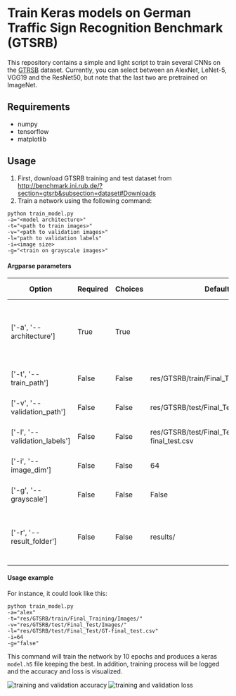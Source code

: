 
# Train Keras models on German Traffic Sign Recognition Benchmark (GTSRB)

This repository contains a simple and light script to train several CNNs on the [GTRSB](http://benchmark.ini.rub.de/?section=gtsrb&subsection=news) dataset.
Currently, you can select between an AlexNet, LeNet-5, VGG19 and the ResNet50, but note that the last two are pretrained on ImageNet.

## Requirements
- numpy
- tensorflow
- matplotlib

## Usage

1. First, download GTSRB training and test dataset from http://benchmark.ini.rub.de/?section=gtsrb&subsection=dataset#Downloads 
2. Train a network using the following command:

```
python train_model.py 
-a="<model architecture>" 
-t="<path to train images>" 
-v="<path to validation images>" 
-l="path to validation labels" 
-i=<image size> 
-g="<train on grayscale images>"
```

#### Argparse parameters

| Option | Required | Choices | Default| Option Summary |  
|---------------|----------|---------|--------|----------------|  
| ['-a', '--architecture'] | True | True |  | Model architecture for training. ['alex', 'vgg19', 'resnet50', 'lenet-5'] | 
| ['-t', '--train_path'] | False | False | res/GTSRB/train/Final_Training/Images/" | Input directory for train set | 
| ['-v', '--validation_path'] | False | False | res/GTSRB/test/Final_Test/Images/ | Input directory for validation set | 
| ['-l', '--validation_labels'] | False | False | res/GTSRB/test/Final_Test/GT-final_test.csv | Path to 'GT-final_test.csv' file | 
| ['-i', '--image_dim'] | False | False | 64 | Image width and height in pixel| 
| ['-g', '--grayscale'] | False | False | False | Train only on grayscale images | 
| ['-r', '--result_folder'] | False | False | results/ | Result folder for trained model and generated images and logs. | 

#### Usage example

For instance, it could look like this:

```
python train_model.py 
-a="alex" 
-t="res/GTSRB/train/Final_Training/Images/" 
-v="res/GTSRB/test/Final_Test/Images/" 
-l="res/GTSRB/test/Final_Test/GT-final_test.csv" 
-i=64 
-g="false"
```

This command will train the network by 10 epochs and produces a keras `model.h5` file keeping the best. In addition, training process will be logged and the accuracy and loss is visualized.

![training and validation accuracy](/results/model_acc.svg)
![training and validation loss](/results/model_loss.svg)
		

